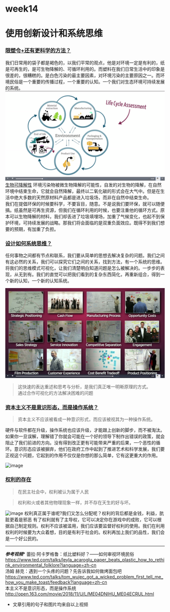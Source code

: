 # week14
# 使用创新设计和系统思维
### [限塑令+还有更科学的方法？]()
我们日常用的袋子都是褐色的，以我们平常的观点，他是对环境一定是有利的，纸是可再生的，是可生物降解的、可循环利用的。而塑料在我们日常生活中的印象是很差的，很糟糕的。是白色污染的最主要因素，对环境污染的主要原因之一。而环境民俗是一个重要的传播过程，一个重要的认知。一个我们对生态环境可持续发展的系统。 
![image](https://github.com/chenjaipeng/week14/blob/master/image/TED1.png?raw=true)
[生物可降解性](https://baike.baidu.com/item/%E7%94%9F%E7%89%A9%E5%8F%AF%E9%99%8D%E8%A7%A3%E6%80%A7/5586992)        环境污染物被微生物降解的可能性，自发的对生物的降解，在自然环境中结束生命，它就会自然降解，最终以二氧化碳的形式会在大气中。但是在生活中绝大多数的天然原材料产品都是进入垃圾场，而非在自然中结束生命。  
我们在提倡环保的时候要科学，不要盲目，随意。不是说我们要环保，就可以随便搞。纸虽然是可再生资源，但我们在循环利用的时候，也要注重他的循环方式。原本可以生物降解的材料，我们却丢进了垃圾填埋场，加重了气候变化，也起不到保护环境，可持续发展的战略。那我们将会面临的是双重负面效应。既得不到我们想要的预期，有加重了负担。  
### [设计如何系统思维？]()  
任何事物之间都有节点和联系，我们要从简单的思想去解决复杂的问题。我们之间有这必然的关系，我们可以探究它们之间的关系，找到方法，有一个系统的思维。将我们的思维模式可视化，让我们清楚明白知道问题是怎么被解决的。一步步的表现，从无到有。我们的直觉可以把我们看到的复杂东西简化，再重新组合，得到一个新的认知，一个新的认知系统。

![image](https://github.com/chenjaipeng/week14/blob/master/image/TED2.png?raw=true)
> 这快速的表达重述和思考与分析，是我们真正唯一明晰原理的方式。  
> 通过合作可视化的方法解决困难的问题

### [资本主义不是意识形态，而是操作系统？]()  
> 资本主义不应该被看成一种意识形式，而应该被视其为一种操作系统。   

硬件与软件都在升级，操作系统也应该升级，才能跟上创新的脚步，而不被淘汰。如果你一旦误解，理解错了你就会可能在一个好的领导下制作出错误的政策，就会阻止了我们前进的方向。没有得到改正更有可能带来严重的后果，一个恶性的循环。意识形态应该被摒弃，他们在政府工作中起到了推进艺术和科学发展，我们要正视这个问题，它起到的作用不仅仅是你想的那么简单，它有这更重大的作用。

![image](https://ss1.bdstatic.com/70cFvXSh_Q1YnxGkpoWK1HF6hhy/it/u=1994244259,3664262152&fm=26&gp=0.jpg)

### [权利的存在]()
> 在民主社会中，权利被认为属于人民

> 权利和火或者其他物理现象一样，并不存在天生的好与坏。

![image](https://ss0.bdstatic.com/70cFvHSh_Q1YnxGkpoWK1HF6hhy/it/u=1593098578,356829896&fm=26&gp=0.jpg)
权利真正属于谁呢?我们又怎么分配呢？权利的背后都是金钱，利益，肮脏更着是邪恶
有了权利就有了主导权，它可以决定你在游戏中的成败，它可以根据自己制定规则。权利不应该被滥用，我们应该要监督好权利的使用。我们在利用权利的时候要为大众着想，目的是有利于社会的。权利再加上我们的品性，我们会是一个好公民的。

***

***参考视频****
蕾拉·阿卡罗格鲁：纸比塑料好？——如何审视环境民俗<https://www.ted.com/talks/leyla_acaroglu_paper_beats_plastic_how_to_rethink_environmental_folklore?language=zh-cn>  
汤姆 赫克：遇到一个头疼的问题？先告诉我如何做烤面包吧<https://www.ted.com/talks/tom_wujec_got_a_wicked_problem_first_tell_me_how_you_make_toast/feedback?language=zh-cn>  
本主义不是意识形态，而是操作系统<http://open.163.com/movie/2018/11/U/L/ME04DNIHU_ME04ECRUL.html>

* 文章引用的句子和图片均来自以上视频